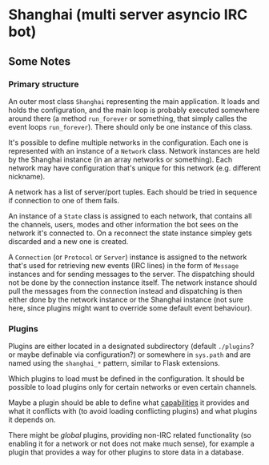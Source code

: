 
# Shanghai (multi server asyncio IRC bot)

## Some Notes

### Primary structure

An outer most class `Shanghai` representing the main application. It loads and
holds the configuration, and the main loop is probably executed somewhere
around there (a method `run_forever` or something, that simply calles the event
loops `run_forever`). There should only be one instance of this class.

It's possible to define multiple networks in the configuration. Each one is
represented with an instance of a `Network` class. Network instances are held
by the Shanghai instance (in an array networks or something). Each network may
have configuration that's unique for this network (e.g. different nickname).

A network has a list of server/port tuples. Each should be tried in sequence
if connection to one of them fails.

An instance of a `State` class is assigned to each network, that contains all
the channels, users, modes and other information the bot sees on the network
it's connected to. On a reconnect the state instance simpley gets discarded and
a new one is created.

A `Connection` (or `Protocol` or `Server`) instance is assigned to the network
that's used for retrieving new events (IRC lines) in the form of `Message`
instances and for sending messages to the server. The dispatching should not be
done by the connection instance itself. The network instance should pull the
messages from the connection instead and dispatching is then either done by the
network instance or the Shanghai instance (not sure here, since plugins might
want to override some default event behaviour).

### Plugins

Plugins are either located in a designated subdirectory (default `./plugins`?
or maybe definable via configuration?) or somewhere in `sys.path` and are named
using the `shanghai_*` pattern, similar to Flask extensions.

Which plugins to load must be defined in the configuration. It should be
possible to load plugins only for certain networks or even certain channels.

Maybe a plugin should be able to define what
[capabilities](http://ircv3.net/irc/) it provides and what it conflicts with
(to avoid loading conflicting plugins) and what plugins it depends on.

There might be *global* plugins, providing non-IRC related functionality (so
enabling it for a network or not does not make much sense), for example a
plugin that provides a way for other plugins to store data in a database.